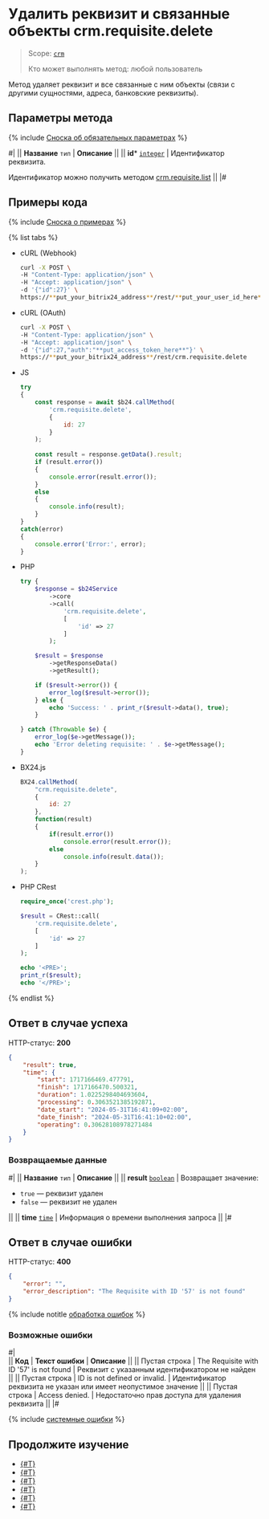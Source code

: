 # Удалить реквизит и связанные объекты crm.requisite.delete

> Scope: [`crm`](../../../scopes/permissions.md)
>
> Кто может выполнять метод: любой пользователь

Метод удаляет реквизит и все связанные с ним объекты (связи с другими сущностями, адреса, банковские реквизиты).

## Параметры метода

{% include [Сноска об обязательных параметрах](../../../../_includes/required.md) %}

#|
|| **Название**
`тип` | **Описание** ||
|| **id***
[`integer`](../../../data-types.md) | Идентификатор реквизита. 

Идентификатор можно получить методом [crm.requisite.list](./crm-requisite-list.md) ||
|#

## Примеры кода

{% include [Сноска о примерах](../../../../_includes/examples.md) %}

{% list tabs %}

- cURL (Webhook)

    ```bash
    curl -X POST \
    -H "Content-Type: application/json" \
    -H "Accept: application/json" \
    -d '{"id":27}' \
    https://**put_your_bitrix24_address**/rest/**put_your_user_id_here**/**put_your_webhook_here**/crm.requisite.delete
    ```

- cURL (OAuth)

    ```bash
    curl -X POST \
    -H "Content-Type: application/json" \
    -H "Accept: application/json" \
    -d '{"id":27,"auth":"**put_access_token_here**"}' \
    https://**put_your_bitrix24_address**/rest/crm.requisite.delete
    ```

- JS


    ```js
    try
    {
    	const response = await $b24.callMethod(
    		'crm.requisite.delete',
    		{
    			id: 27
    		}
    	);
    	
    	const result = response.getData().result;
    	if (result.error())
    	{
    		console.error(result.error());
    	}
    	else
    	{
    		console.info(result);
    	}
    }
    catch(error)
    {
    	console.error('Error:', error);
    }
    ```

- PHP


    ```php
    try {
        $response = $b24Service
            ->core
            ->call(
                'crm.requisite.delete',
                [
                    'id' => 27
                ]
            );
    
        $result = $response
            ->getResponseData()
            ->getResult();
    
        if ($result->error()) {
            error_log($result->error());
        } else {
            echo 'Success: ' . print_r($result->data(), true);
        }
    
    } catch (Throwable $e) {
        error_log($e->getMessage());
        echo 'Error deleting requisite: ' . $e->getMessage();
    }
    ```

- BX24.js

    ```js
    BX24.callMethod(
        "crm.requisite.delete",
        {
            id: 27
        },
        function(result)
        {
            if(result.error())
                console.error(result.error());
            else
                console.info(result.data());
        }
    );
    ```

- PHP CRest

    ```php
    require_once('crest.php');

    $result = CRest::call(
        'crm.requisite.delete',
        [
            'id' => 27
        ]
    );

    echo '<PRE>';
    print_r($result);
    echo '</PRE>';
    ```

{% endlist %}

## Ответ в случае успеха

HTTP-статус: **200**

```json
{
    "result": true,
    "time": {
        "start": 1717166469.477791,
        "finish": 1717166470.500321,
        "duration": 1.0225298404693604,
        "processing": 0.3063521385192871,
        "date_start": "2024-05-31T16:41:09+02:00",
        "date_finish": "2024-05-31T16:41:10+02:00",
        "operating": 0.30628108978271484
    }
}
```

### Возвращаемые данные

#|
|| **Название**
`тип` | **Описание** ||
|| **result**
[`boolean`](../../../data-types.md) | Возвращает значение:

- `true` — реквизит удален
- `false` — реквизит не удален

||
|| **time**
[`time`](../../../data-types.md) | Информация о времени выполнения запроса ||
|#

## Ответ в случае ошибки

HTTP-статус: **400**

```json
{
    "error": "",
    "error_description": "The Requisite with ID '57' is not found"
}
```

{% include notitle [обработка ошибок](../../../../_includes/error-info.md) %}

### Возможные ошибки

#|  
|| **Код** | **Текст ошибки** | **Описание** ||
|| Пустая строка | The Requisite with ID '57' is not found | Реквизит с указанным идентификатором не найден ||
|| Пустая строка | ID is not defined or invalid. | Идентификатор реквизита не указан или имеет неопустимое значение ||
|| Пустая строка | Access denied. | Недостаточно прав доступа для удаления реквизита ||
|#

{% include [системные ошибки](../../../../_includes/system-errors.md) %}

## Продолжите изучение

- [{#T}](./index.md)
- [{#T}](./crm-requisite-add.md)
- [{#T}](./crm-requisite-update.md)
- [{#T}](./crm-requisite-get.md)
- [{#T}](./crm-requisite-list.md)
- [{#T}](./crm-requisite-fields.md)


